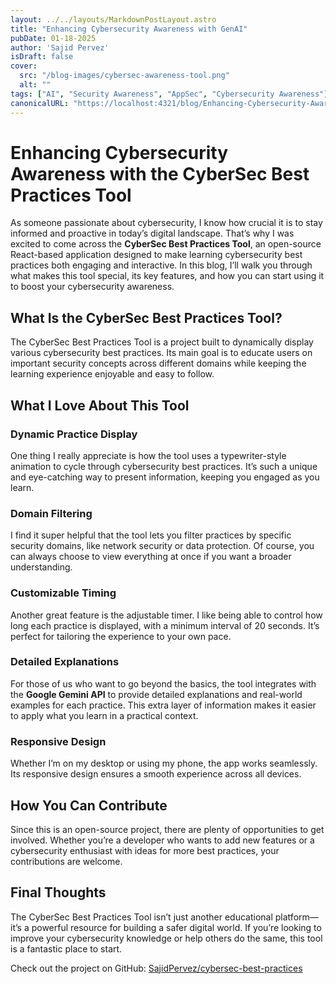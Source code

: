 ```yaml
---
layout: ../../layouts/MarkdownPostLayout.astro
title: "Enhancing Cybersecurity Awareness with GenAI"
pubDate: 01-18-2025
author: 'Sajid Pervez'
isDraft: false
cover:
  src: "/blog-images/cybersec-awareness-tool.png"
  alt: ""
tags: ["AI", "Security Awareness", "AppSec", "Cybersecurity Awareness"]
canonicalURL: "https://localhost:4321/blog/Enhancing-Cybersecurity-Awareness-Tool"
---
```



# Enhancing Cybersecurity Awareness with the CyberSec Best Practices Tool

As someone passionate about cybersecurity, I know how crucial it is to stay informed and proactive in today’s digital landscape. That’s why I was excited to come across the **CyberSec Best Practices Tool**, an open-source React-based application designed to make learning cybersecurity best practices both engaging and interactive. In this blog, I’ll walk you through what makes this tool special, its key features, and how you can start using it to boost your cybersecurity awareness.

## What Is the CyberSec Best Practices Tool?
The CyberSec Best Practices Tool is a project built to dynamically display various cybersecurity best practices. Its main goal is to educate users on important security concepts across different domains while keeping the learning experience enjoyable and easy to follow.

## What I Love About This Tool
### Dynamic Practice Display
One thing I really appreciate is how the tool uses a typewriter-style animation to cycle through cybersecurity best practices. It’s such a unique and eye-catching way to present information, keeping you engaged as you learn.

### Domain Filtering
I find it super helpful that the tool lets you filter practices by specific security domains, like network security or data protection. Of course, you can always choose to view everything at once if you want a broader understanding.

### Customizable Timing
Another great feature is the adjustable timer. I like being able to control how long each practice is displayed, with a minimum interval of 20 seconds. It’s perfect for tailoring the experience to your own pace.

### Detailed Explanations
For those of us who want to go beyond the basics, the tool integrates with the **Google Gemini API** to provide detailed explanations and real-world examples for each practice. This extra layer of information makes it easier to apply what you learn in a practical context.

### Responsive Design
Whether I’m on my desktop or using my phone, the app works seamlessly. Its responsive design ensures a smooth experience across all devices.

## How You Can Contribute
Since this is an open-source project, there are plenty of opportunities to get involved. Whether you’re a developer who wants to add new features or a cybersecurity enthusiast with ideas for more best practices, your contributions are welcome.

## Final Thoughts
The CyberSec Best Practices Tool isn’t just another educational platform—it’s a powerful resource for building a safer digital world. If you’re looking to improve your cybersecurity knowledge or help others do the same, this tool is a fantastic place to start.

Check out the project on GitHub: [SajidPervez/cybersec-best-practices](https://github.com/SajidPervez/cybersec-best-practices)


